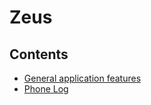 # Zeus

## Contents

- [General application features](../../user_reference/main/README.md)
- [Phone Log](phone_log.md)
